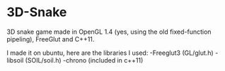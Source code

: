 # 3D-Snake
3D snake game made in OpenGL 1.4 (yes, using the old fixed-function pipeling), FreeGlut and C++11.

I made it on ubuntu, here are the libraries I used:
-Freeglut3 (GL/glut.h)
-libsoil (SOIL/soil.h)
-chrono (included in c++11)
